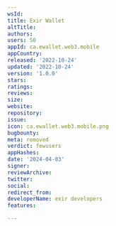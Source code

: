 ```yaml
---
wsId: 
title: Exir Wallet
altTitle: 
authors: 
users: 50
appId: ca.ewallet.web3.mobile
appCountry: 
released: '2022-10-24'
updated: '2022-10-24'
version: '1.0.0'
stars: 
ratings: 
reviews: 
size: 
website: 
repository: 
issue: 
icon: ca.ewallet.web3.mobile.png
bugbounty: 
meta: removed
verdict: fewusers
appHashes: 
date: '2024-04-03'
signer: 
reviewArchive: 
twitter: 
social: 
redirect_from: 
developerName: exir developers
features: 

---
```


